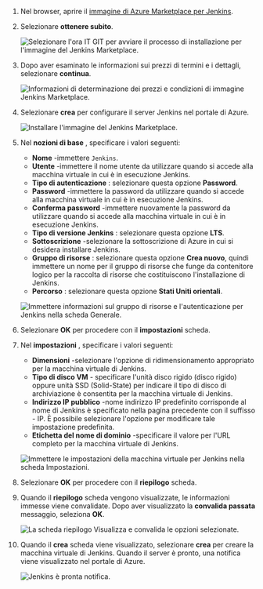 1. Nel browser, aprire il [immagine di Azure Marketplace per Jenkins](https://azuremarketplace.microsoft.com/marketplace/apps/azure-oss.jenkins?tab=Overview).

1. Selezionare **ottenere subito**.

    ![Selezionare l'ora IT GIT per avviare il processo di installazione per l'immagine del Jenkins Marketplace.](./media/jenkins-install-from-azure-marketplace-image/jenkins-install-get-it-now.png)

1. Dopo aver esaminato le informazioni sui prezzi di termini e i dettagli, selezionare **continua**.

    ![Informazioni di determinazione dei prezzi e condizioni di immagine Jenkins Marketplace.](./media/jenkins-install-from-azure-marketplace-image/jenkins-install-pricing-and-terms.png)

1. Selezionare **crea** per configurare il server Jenkins nel portale di Azure. 

    ![Installare l'immagine del Jenkins Marketplace.](./media/jenkins-install-from-azure-marketplace-image/jenkins-install-create.png)

1. Nel **nozioni di base** , specificare i valori seguenti:

    - **Nome** -immettere `Jenkins`.
    - **Utente** -immettere il nome utente da utilizzare quando si accede alla macchina virtuale in cui è in esecuzione Jenkins.
    - **Tipo di autenticazione** : selezionare questa opzione **Password**.
    - **Password** -immettere la password da utilizzare quando si accede alla macchina virtuale in cui è in esecuzione Jenkins.
    - **Conferma password** -immettere nuovamente la password da utilizzare quando si accede alla macchina virtuale in cui è in esecuzione Jenkins.
    - **Tipo di versione Jenkins** : selezionare questa opzione **LTS**.
    - **Sottoscrizione** -selezionare la sottoscrizione di Azure in cui si desidera installare Jenkins.
    - **Gruppo di risorse** : selezionare questa opzione **Crea nuovo**, quindi immettere un nome per il gruppo di risorse che funge da contenitore logico per la raccolta di risorse che costituiscono l'installazione di Jenkins.
    - **Percorso** : selezionare questa opzione **Stati Uniti orientali**.

    ![Immettere informazioni sul gruppo di risorse e l'autenticazione per Jenkins nella scheda Generale.](./media/jenkins-install-from-azure-marketplace-image/jenkins-configure-basic.png)

1. Selezionare **OK** per procedere con il **impostazioni** scheda. 

1. Nel **impostazioni** , specificare i valori seguenti:

    - **Dimensioni** -selezionare l'opzione di ridimensionamento appropriato per la macchina virtuale di Jenkins.
    - **Tipo di disco VM** - specificare l'unità disco rigido (disco rigido) oppure unità SSD (Solid-State) per indicare il tipo di disco di archiviazione è consentita per la macchina virtuale di Jenkins.
    - **Indirizzo IP pubblico** -nome indirizzo IP predefinito corrisponde al nome di Jenkins è specificato nella pagina precedente con il suffisso - IP. È possibile selezionare l'opzione per modificare tale impostazione predefinita.
    - **Etichetta del nome di dominio** -specificare il valore per l'URL completo per la macchina virtuale di Jenkins.

    ![Immettere le impostazioni della macchina virtuale per Jenkins nella scheda Impostazioni.](./media/jenkins-install-from-azure-marketplace-image/jenkins-configure-settings.png)

1. Selezionare **OK** per procedere con il **riepilogo** scheda.

1. Quando il **riepilogo** scheda vengono visualizzate, le informazioni immesse viene convalidate. Dopo aver visualizzato la **convalida passata** messaggio, seleziona **OK**. 

    ![La scheda riepilogo Visualizza e convalida le opzioni selezionate.](./media/jenkins-install-from-azure-marketplace-image/jenkins-configure-summary.png)

1. Quando il **crea** scheda viene visualizzato, selezionare **crea** per creare la macchina virtuale di Jenkins. Quando il server è pronto, una notifica viene visualizzato nel portale di Azure.

    ![Jenkins è pronta notifica.](./media/jenkins-install-from-azure-marketplace-image/jenkins-install-notification.png)